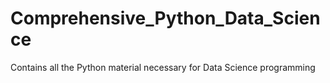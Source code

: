 # Comprehensive_Python_Data_Science
Contains all the Python material necessary for Data Science programming

